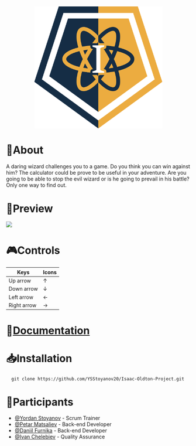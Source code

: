 <p align="center">
<img src= "Documentation/Isaac-Oldton-logo.png" width="350" text-align="center">
</p>

#

# 📖About
A daring wizard challenges you to a game. Do you think you can win against him? The calculator could be prove to be useful in your adventure. Are you going to be able to stop the evil wizard or is he going to prevail in his battle? Only one way to find out. 


# 🔭Preview

<img src = "https://cdn.discordapp.com/attachments/877473404746346517/916010779478745129/unknown.png">

# 🎮Controls

| Keys              | Icons |
| ----------------- | ------|
| Up arrow          | ↑     |
| Down arrow        | ↓     |
| Left arrow        | ←     |
| Right arrow       | →     |
#

# 📄[Documentation](https://github.com/YSStoyanov20/Isaac-Oldton-Project/tree/main/Documentation)


# 📥Installation
```
  git clone https://github.com/YSStoyanov20/Isaac-Oldton-Project.git
```

# 🧍Participants

* [@Yordan Stoyanov](https://github.com/YSStoyanov20) - Scrum Trainer
* [@Petar Matsaliev](https://github.com/PDMatsaliev20) - Back-end Developer
* [@Daniil Furnika](https://github.com/DVFurnika20) - Back-end Developer
* [@Ivan Chelebiev](https://github.com/IDChelebiev20) - Quality Assurance
